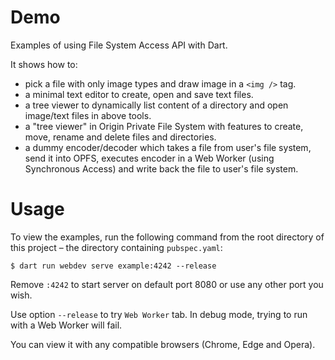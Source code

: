 # Demo
Examples of using File System Access API with Dart.

It shows how to:
- pick a file with only image types and draw image in a `<img />` tag.
- a minimal text editor to create, open and save text files.
- a tree viewer to dynamically list content of a directory and open image/text files in above tools.
- a "tree viewer" in Origin Private File System with features to create, move, rename and delete files and directories.
- a dummy encoder/decoder which takes a file from user's file system, send it into OPFS, executes encoder in a Web 
Worker (using Synchronous Access) and write back the file to user's file system.

# Usage
To view the examples, run the following command from the root directory of this project – the directory containing 
`pubspec.yaml`:
```shell
$ dart run webdev serve example:4242 --release
```

Remove `:4242` to start server on default port 8080 or use any other port you wish.

Use option `--release` to try `Web Worker` tab. In debug mode, trying to run with a Web Worker will fail.

You can view it with any compatible browsers (Chrome, Edge and Opera).

